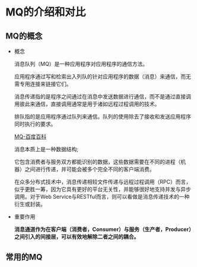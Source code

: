 # MQ的介绍和对比

## MQ的概念

- 概念

    消息队列（MQ）是一种应用程序对应用程序的通信方法。
    
    应用程序通过写和检索出入列队的针对应用程序的数据（消息）来通信，而无需专用连接来链接它们。
    
    消息传递指的是程序之间通过在消息中发送数据进行通信，而不是通过直接调用彼此来通信，直接调用通常是用于诸如远程过程调用的技术。
    
    排队指的是应用程序通过队列来通信。队列的使用除去了接收和发送应用程序同时执行的要求。

    [MQ-百度百科](https://baike.baidu.com/item/MQ/9062942)

    消息本质上是一种数据结构;

    它包含消费者与服务双方都能识别的数据，这些数据需要在不同的进程（机器）之间进行传递，并可能会被多个完全不同的客户端消费。
    
    在众多分布式技术中，消息传递相较文件传递与远程过程调用（RPC）而言，似乎更胜一筹，因为它具有更好的平台无关性，并能够很好地支持并发与异步调用。对于Web Service与RESTful而言，则可以看做是消息传递技术的一种衍生或封装。

- 重要作用
    
    **消息通道作为在客户端（消费者，Consumer）与服务（生产者，Producer）之间引入的间接层，可以有效地解除二者之间的耦合。**




## 常用的MQ
